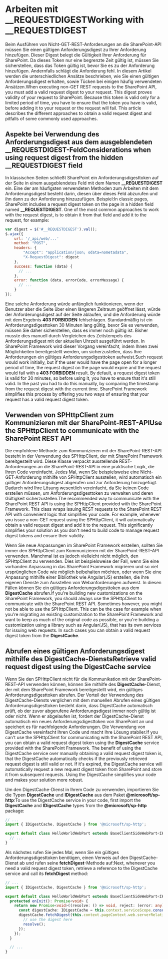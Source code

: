 # <a name="working-with-requestdigest"></a><span data-ttu-id="b89c1-101">Arbeiten mit __REQUESTDIGEST</span><span class="sxs-lookup"><span data-stu-id="b89c1-101">Working with __REQUESTDIGEST</span></span>

<span data-ttu-id="b89c1-p101">Beim Ausführen von Nicht-GET-REST-Anforderungen an die SharePoint-API müssen Sie einen gültigen Anforderungsdigest zu Ihrer Anforderung hinzufügen. Dieser Digest belegt die Gültigkeit Ihrer Anforderung für SharePoint. Da dieses Token nur eine begrenzte Zeit gültig ist, müssen Sie sicherstellen, dass das Token gültig ist, bevor Sie es zu der Anforderung hinzufügen. Andernfalls schlägt die Anforderung fehl. In diesem Artikel werden die unterschiedlichen Ansätze beschrieben, wie Sie einen gültigen Anforderungsdigest erhalten, sowie Tücken bei einigen häufig verwendeten Ansätzen.</span><span class="sxs-lookup"><span data-stu-id="b89c1-p101">When executing non-GET REST requests to the SharePoint API, you must add a valid request digest to your request. This digest proves validity of your request to SharePoint. Because this token is valid only for a limited period of time, you have to ensure that the token you have is valid, before adding it to your request or the request will fail. This article describes the different approaches to obtain a valid request digest and pitfalls of some commonly used approaches.</span></span>

## <a name="considerations-when-using-request-digest-from-the-hidden-requestdigest-field"></a><span data-ttu-id="b89c1-106">Aspekte bei Verwendung des Anforderungsdigest aus dem ausgeblendeten __REQUESTDIGEST-Feld</span><span class="sxs-lookup"><span data-stu-id="b89c1-106">Considerations when using request digest from the hidden __REQUESTDIGEST field</span></span>

<span data-ttu-id="b89c1-p102">In klassischen Seiten schließt SharePoint ein Anforderungsdigesttoken auf der Seite in einem ausgeblendetes Feld mit dem Namen **__REQUESTDIGEST** ein. Eine der am häufigsten verwendeten Methoden zum Arbeiten mit dem Anforderungsdigest besteht darin, diesen über dieses Feld abzurufen und ihn dann zu der Anforderung hinzuzufügen. Beispiel:</span><span class="sxs-lookup"><span data-stu-id="b89c1-p102">In classic pages, SharePoint includes a request digest token on the page in a hidden field named **__REQUESTDIGEST**. One of the most common approaches to work with the request digest, is to obtain it from that field and add it to the request, for example:</span></span>

```js
var digest = $('#__REQUESTDIGEST').val();
$.ajax({
    url: '/_api/web/...'
    method: "POST",
    headers: {
        "Accept": "application/json; odata=nometadata",
        "X-RequestDigest": digest
    },
    success: function (data) {
      // ...
    },
    error: function (data, errorCode, errorMessage) {
      // ...
    }
});
```

<span data-ttu-id="b89c1-p103">Eine solche Anforderung würde anfänglich funktionieren, wenn der Benutzer aber die Seite über einen längeren Zeitraum geöffnet lässt, würde der Anforderungsdigest auf der Seite ablaufen, und die Anforderung würde mit dem Ergebnis **403 FORBIDDEN** fehlschlagen. Standardmäßig ist ein Anforderungsdigesttoken 30 Minuten lang gültig, bevor Sie es verwenden, müssen Sie daher sicherstellen, dass es immer noch gültig ist. Bisher musste dies manuell durch Vergleichen des Zeitstempels des Anforderungsdigest mit der aktuellen Uhrzeit ausgeführt werden. In SharePoint Framework wird dieser Vorgang vereinfacht, indem Ihnen zwei Möglichkeiten bereitgestellt werden, um sicherzustellen, dass Ihre Anforderungen ein gültiges Anforderungsdigesttoken aufweist.</span><span class="sxs-lookup"><span data-stu-id="b89c1-p103">Such request would work initially, but if the user would have the page open for a longer period of time, the request digest on the page would expire and the request would fail with a **403 FORBIDDEN** result. By default, a request digest token is valid for 30 minutes, so before using it, you have to ensure that it's still valid. In the past you had to do this manually, by comparing the timestamp from the request digest with the current time. SharePoint Framework simplifies this process by offering you two ways of ensuring that your request has a valid request digest token.</span></span>

## <a name="use-the-sphttpclient-to-communicate-with-the-sharepoint-rest-api"></a><span data-ttu-id="b89c1-113">Verwenden von SPHttpClient zum Kommunizieren mit der SharePoint-REST-API</span><span class="sxs-lookup"><span data-stu-id="b89c1-113">Use the SPHttpClient to communicate with the SharePoint REST API</span></span>

<span data-ttu-id="b89c1-p104">Die empfohlene Methode zum Kommunizieren mit der SharePoint-REST-API besteht in der Verwendung des SPHttpClient, der mit SharePoint Framework bereitgestellt wird. Diese Klasse verpackt ausstellende REST-Anforderungen an die SharePoint-REST-API in eine praktische Logik, die Ihren Code vereinfacht. Jedes Mal, wenn Sie beispielsweise eine Nicht-GET-Anforderung mithilfe von SPHttpClient ausstellen, wird automatisch ein gültiger Anforderungsdigest abgerufen und zur Anforderung hinzugefügt. Dadurch wird Ihre Lösung wesentlich vereinfacht, da Sie keinen Code erstellen müssen, um Anforderungsdigesttoken zu verwalten und deren Gültigkeit sicherzustellen.</span><span class="sxs-lookup"><span data-stu-id="b89c1-p104">The recommended way to communicate with the SharePoint REST API is using the SPHttpClient provided with the SharePoint Framework. This class wraps issuing REST requests to the SharePoint REST API with convenient logic that simplifies your code. For example, whenever you issue a non-GET request using the SPHttpClient, it will automatically obtain a valid request digest and add it to the request. This significantly simplifies your solution as you don't need to build code to manage request digest tokens and ensure their validity.</span></span>

<span data-ttu-id="b89c1-p105">Wenn Sie neue Anpassungen im SharePoint Framework erstellen, sollten Sie immer den SPHttpClient zum Kommunizieren mit der SharePoint-REST-API verwenden. Manchmal ist es jedoch vielleicht nicht möglich, den SPHttpClient zu verwenden. Dies ist beispielsweise der Fall, wenn Sie eine vorhanden Anpassung in das SharePoint Framework migrieren und so viel ursprünglichen Code wie möglich beibehalten möchten, oder wenn Sie eine Anpassung mithilfe einer Bibliothek wie Angular(JS) erstellen, die ihre eigenen Dienste zum Ausstellen von Webanforderungen aufweist. In diesen Fällen können Sie ein gültiges Anforderungsdigesttoken aus dem **DigestCache** abrufen.</span><span class="sxs-lookup"><span data-stu-id="b89c1-p105">If you're building new customizations on the SharePoint Framework, you should always use the SPHttpClient to communicate with the SharePoint REST API. Sometimes however, you might not be able to use the SPHttpClient. This can be the case for example when you're migrating an existing customization to the SharePoint Framework and want to keep as much of the original code as possible, or you're building a customization using a library such as Angular(JS), that has its own services for issuing web requests. In such cases you can obtain a valid request digest token from the **DigestCache**.</span></span>

## <a name="retrieve-valid-request-digest-using-the-digestcache-service"></a><span data-ttu-id="b89c1-122">Abrufen eines gültigen Anforderungsdigest mithilfe des DigestCache-Diensts</span><span class="sxs-lookup"><span data-stu-id="b89c1-122">Retrieve valid request digest using the DigestCache service</span></span>

<span data-ttu-id="b89c1-p106">Wenn Sie den SPHttpClient nicht für die Kommunikation mit der SharePoint-REST-API verwenden können, können Sie mithilfe des **DigestCache**-Dienst, der mit dem SharePoint Framework bereitgestellt wird, ein gültiges Anforderungsdigesttoken abrufen. Der Vorteil der Verwendung des DigestCache-Diensts verglichen mit dem manuellen Abrufen eines gültigen Anforderungsdigesttoken besteht darin, dass DigestCache automatisch prüft, ob der zuvor abgerufene Anforderungsdigest immer noch gültig ist oder nicht. Wenn er abgelaufen ist, fordert der DigestCache-Dienst automatisch ein neues Anforderungsdigesttoken von SharePoint an und speichert es für nachfolgende Anforderungen. Die Verwendung von DigestCache vereinfacht Ihren Code und macht Ihre Lösung stabiler.</span><span class="sxs-lookup"><span data-stu-id="b89c1-p106">If you can't use the SPHttpClient for communicating with the SharePoint REST API, you can obtain a valid request digest token using the **DigestCache** service provided with the SharePoint Framework. The benefit of using the DigestCache service over manually obtaining a valid request digest token is, that the DigestCache automatically checks if the previously retrieved request digest is still valid or not. If it's expired, the DigestCache service will automatically request a new request digest token from SharePoint and store it from subsequent requests. Using the DigestCache simplifies your code and makes your solution more robust.</span></span>

<span data-ttu-id="b89c1-127">Um den DigestCache-Dienst in Ihrem Code zu verwenden, importieren Sie die Typen **DigestCache** und **IDigestCache** aus dem Paket **@microsoft/sp-http**:</span><span class="sxs-lookup"><span data-stu-id="b89c1-127">To use the DigestCache service in your code, first import the **DigestCache** and **IDigestCache** types from the **@microsoft/sp-http** package:</span></span>

```ts
// ...
import { IDigestCache, DigestCache } from '@microsoft/sp-http';

export default class HelloWorldWebPart extends BaseClientSideWebPart<IHelloWorldWebPartProps> {
  // ...
}
```

<span data-ttu-id="b89c1-128">Als nächstes rufen Sie jedes Mal, wenn Sie ein gültiges Anforderungsdigesttoken benötigen, einen Verweis auf den DigestCache-Dienst ab und rufen seine **fetchDigest**-Methode auf:</span><span class="sxs-lookup"><span data-stu-id="b89c1-128">Next, whenever you need a valid request digest token, retrieve a reference to the DigestCache service and call its **fetchDigest** method:</span></span>

```ts
// ...
import { IDigestCache, DigestCache } from '@microsoft/sp-http';

export default class HelloWorldWebPart extends BaseClientSideWebPart<IHelloWorldWebPartProps> {
  protected onInit(): Promise<void> {
    return new Promise<void>((resolve: () => void, reject: (error: any) => void): void => {
      const digestCache: IDigestCache = this.context.serviceScope.consume(DigestCache.serviceKey);
      digestCache.fetchDigest(this.context.pageContext.web.serverRelativeUrl).then((digest: string): void => {
        // use the digest here
        resolve();
      });
    });
  }

  // ...
}
```